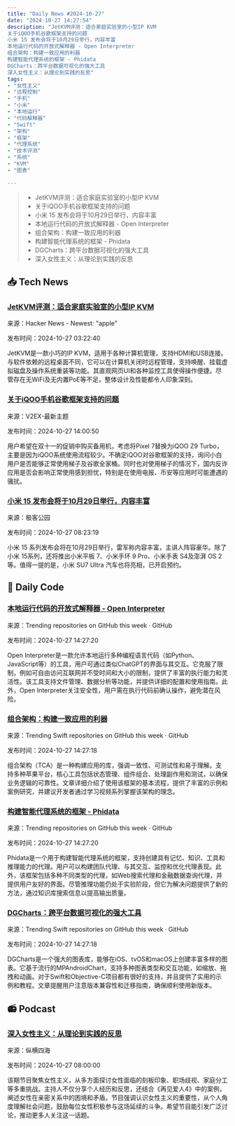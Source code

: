 ```yaml
---
title: "Daily News #2024-10-27"
date: "2024-10-27 14:27:54"
description: "JetKVM评测：适合家庭实验室的小型IP KVM
关于iQOO手机谷歌框架支持的问题
小米 15 发布会将于10月29日举行，内容丰富
本地运行代码的开放式解释器 - Open Interpreter
组合架构：构建一致应用的利器
构建智能代理系统的框架 - Phidata
DGCharts：跨平台数据可视化的强大工具
深入女性主义：从理论到实践的反思"
tags: 
- "女性主义"
- "远程控制"
- "手机"
- "小米"
- "本地运行"
- "代码解释器"
- "Swift"
- "架构"
- "框架"
- "代理系统"
- "技术评测"
- "系统"
- "KVM"
- "图表"

---
```


> - JetKVM评测：适合家庭实验室的小型IP KVM
> - 关于iQOO手机谷歌框架支持的问题
> - 小米 15 发布会将于10月29日举行，内容丰富
> - 本地运行代码的开放式解释器 - Open Interpreter
> - 组合架构：构建一致应用的利器
> - 构建智能代理系统的框架 - Phidata
> - DGCharts：跨平台数据可视化的强大工具
> - 深入女性主义：从理论到实践的反思

## 📥 Tech News

### [JetKVM评测：适合家庭实验室的小型IP KVM](https://www.jeffgeerling.com/blog/2024/jetkvm-tiny-ip-kvm-thats-not-apple-watch)

来源：Hacker News - Newest: "apple"

发布时间：2024-10-27 03:22:40

JetKVM是一款小巧的IP KVM，适用于各种计算机管理，支持HDMI和USB连接。与软件依赖的远程桌面不同，它可以在计算机关闭时远程管理，支持唤醒、挂载虚拟磁盘及操作系统重装等功能。其直观网页UI和各种监控工具使得操作便捷。尽管存在无WiFi及无内置PoE等不足，整体设计及性能都令人印象深刻。

### [关于iQOO手机谷歌框架支持的问题](https://www.v2ex.com/t/1083992)

来源：V2EX-最新主题

发布时间：2024-10-27 14:00:50

用户希望在双十一的促销中购买备用机，考虑将Pixel 7替换为iQOO Z9 Turbo，主要是因为iQOO系统使用流程较少。不确定iQOO对谷歌框架的支持，询问小白用户是否能够正常使用梯子及谷歌全家桶。同时也对使用梯子的情况下，国内反诈应用是否会影响正常使用感到担忧，特别是在使用电报、币安等应用时可能遭遇的骚扰。

### [小米 15 发布会将于10月29日举行，内容丰富](http://www.geekpark.net/news/342327)

来源：极客公园

发布时间：2024-10-27 08:23:19

小米 15 系列发布会将在10月29日举行，雷军称内容丰富，主讲人阵容豪华。除了小米 15系列，还将推出小米平板 7、小米手环 9 Pro、小米手表 S4及澎湃 OS 2等。值得一提的是，小米 SU7 Ultra 汽车也将亮相，已开启预约。

## 💾 Daily Code

### [本地运行代码的开放式解释器 - Open Interpreter](https://github.com/OpenInterpreter/open-interpreter)

来源：Trending repositories on GitHub this week · GitHub

发布时间：2024-10-27 14:27:20

Open Interpreter是一款允许本地运行多种编程语言代码（如Python、JavaScript等）的工具，用户可通过类似ChatGPT的界面与其交互。它克服了限制，例如可自由访问互联网并不受时间和大小的限制，提供了丰富的执行能力和灵活性。该工具支持文件管理、数据分析等功能，并提供详细的配置和使用指南。此外，Open Interpreter关注安全性，用户需在执行代码前确认操作，避免潜在风险。

### [组合架构：构建一致应用的利器](https://github.com/pointfreeco/swift-composable-architecture)

来源：Trending Swift repositories on GitHub this week · GitHub

发布时间：2024-10-27 14:27:18

组合架构（TCA）是一种构建应用的库，强调一致性、可测试性和易于理解。支持多种苹果平台，核心工具包括状态管理、组件组合、处理副作用和测试，以确保业务逻辑的可靠性。文章详细介绍了使用该框架的基本流程，提供了丰富的示例和案例研究，并建议开发者通过学习视频系列掌握该架构的理念。

### [构建智能代理系统的框架 - Phidata](https://github.com/phidatahq/phidata)

来源：Trending repositories on GitHub this week · GitHub

发布时间：2024-10-27 14:27:20

Phidata是一个用于构建智能代理系统的框架，支持创建具有记忆、知识、工具和推理能力的代理。用户可以构建团队代理、与其交互、监控和优化代理表现。此外，该框架包括多种不同类型的代理，如Web搜索代理和金融数据查询代理，并提供用户友好的界面。尽管推理功能仍处于实验阶段，但它为解决问题提供了新的方法，通过知识库搜索信息以提高输出质量。

### [DGCharts：跨平台数据可视化的强大工具](https://github.com/ChartsOrg/Charts)

来源：Trending Swift repositories on GitHub this week · GitHub

发布时间：2024-10-27 14:27:18

DGCharts是一个强大的图表库，能够在iOS、tvOS和macOS上创建丰富多样的图表。它基于流行的MPAndroidChart，支持多种图表类型和交互功能，如缩放、拖拽和动画。对于Swift和Objective-C项目都有很好的支持，并且提供了实用的示例和教程。文章提醒用户注意版本兼容性和迁移指南，确保顺利使用新版本。

## 📻 Podcast

### [深入女性主义：从理论到实践的反思](https://www.xiaoyuzhoufm.com/episode/671d099beb46cd6655ede95f)

来源：纵横四海

发布时间：2024-10-27 08:00:00

该期节目聚焦女性主义，从多方面探讨女性面临的刻板印象、职场歧视、家庭分工等多重挑战。主持人不仅分享个人经历和反思，还结合《再见爱人4》中的案例，阐述女性在亲密关系中的困境和矛盾。节目强调认识女性主义的重要性，从个人角度理解社会问题，鼓励每位女性积极参与这场延续的斗争。希望节目能引发广泛讨论，推动更多人关注这一话题。
